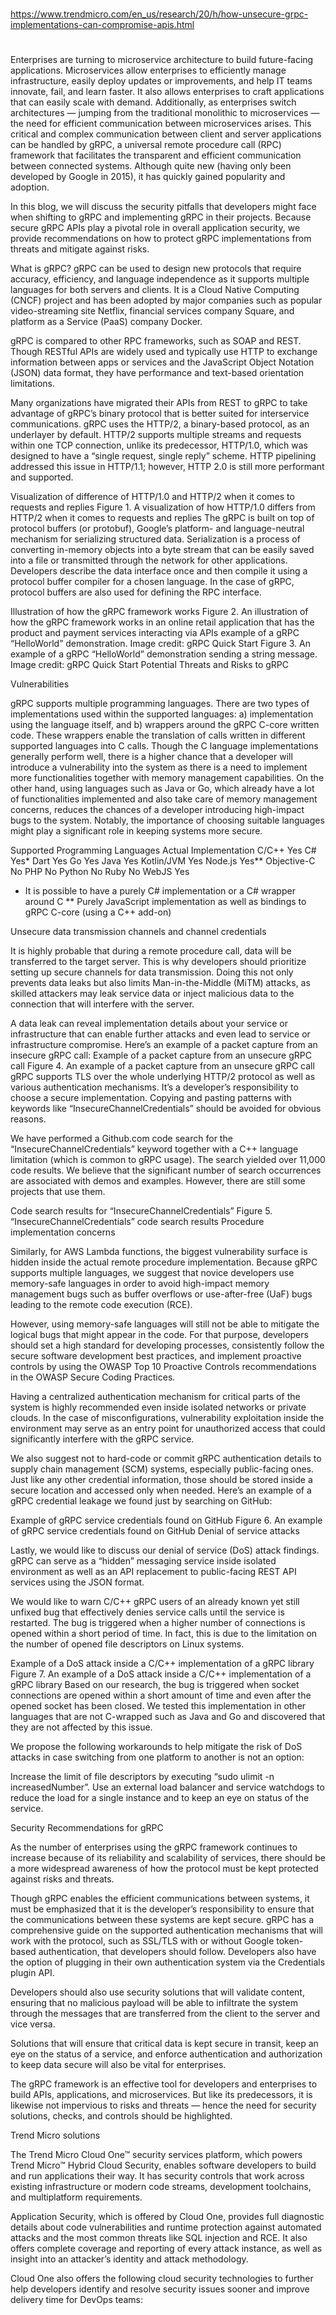 
##
#
https://www.trendmicro.com/en_us/research/20/h/how-unsecure-grpc-implementations-can-compromise-apis.html
#
##

Enterprises are turning to microservice architecture to build future-facing applications. Microservices allow enterprises to efficiently manage infrastructure, easily deploy updates or improvements, and help IT teams innovate, fail, and learn faster. It also allows enterprises to craft applications that can easily scale with demand. Additionally, as enterprises switch architectures — jumping from the traditional monolithic to microservices — the need for efficient communication between microservices arises. This critical and complex communication between client and server applications can be handled by gRPC, a universal remote procedure call (RPC) framework that facilitates the transparent and efficient communication between connected systems. Although quite new (having only been developed by Google in 2015), it has quickly gained popularity and adoption.

In this blog, we will discuss the security pitfalls that developers might face when shifting to gRPC and implementing gRPC in their projects. Because secure gRPC APIs play a pivotal role in overall application security, we provide recommendations on how to protect gRPC implementations from threats and mitigate against risks.

What is gRPC?
gRPC can be used to design new protocols that require accuracy, efficiency, and language independence as it supports multiple languages for both servers and clients. It is a Cloud Native Computing (CNCF) project and has been adopted by major companies such as popular video-streaming site Netflix, financial services company Square, and platform as a Service (PaaS) company Docker.

gRPC is compared to other RPC frameworks, such as SOAP and REST. Though RESTful APIs are widely used and typically use HTTP to exchange information between apps or services and the JavaScript Object Notation (JSON) data format, they have performance and text-based orientation limitations.

Many organizations have migrated their APIs from REST to gRPC to take advantage of gRPC’s binary protocol that is better suited for interservice communications. gRPC uses the HTTP/2, a binary-based protocol, as an underlayer by default. HTTP/2 supports multiple streams and requests within one TCP connection, unlike its predecessor, HTTP/1.0, which was designed to have a “single request, single reply” scheme. HTTP pipelining addressed this issue in HTTP/1.1; however, HTTP 2.0 is still more performant and supported.

Visualization of difference of HTTP/1.0 and HTTP/2 when it comes to requests and replies
Figure 1. A visualization of how HTTP/1.0 differs from HTTP/2 when it comes to requests and replies
The gRPC is built on top of protocol buffers (or protobuf),  Google’s platform- and language-neutral mechanism for serializing structured data. Serialization is a process of converting in-memory objects into a byte stream that can be easily saved into a file or transmitted through the network for other applications. Developers describe the data interface once and then compile it using a protocol buffer compiler for a chosen language. In the case of gRPC, protocol buffers are also used for defining the RPC interface.

Illustration of how the gRPC framework works
Figure 2. An illustration of how the gRPC framework works in an online retail application that has the product and payment services interacting via APIs
example of  a gRPC “HelloWorld” demonstration. Image credit: gRPC Quick Start
Figure 3. An example of a gRPC “HelloWorld” demonstration sending a string message. Image credit: gRPC Quick Start
Potential Threats and Risks to gRPC

Vulnerabilities

gRPC supports multiple programming languages. There are two types of implementations used within the supported languages: a) implementation using the language itself, and b) wrappers around the gRPC C-core written code. These wrappers enable the translation of calls written in different supported languages into C calls. Though the C language implementations generally perform well, there is a higher chance that a developer will introduce a vulnerability into the system as there is a need to implement more functionalities together with memory management capabilities. On the other hand, using languages such as Java or Go, which already have a lot of functionalities implemented and also take care of memory management concerns, reduces the chances of a developer introducing high-impact bugs to the system. Notably, the importance of choosing suitable languages might play a significant role in keeping systems more secure.

Supported Programming Languages	Actual Implementation
C/C++	Yes
C#	Yes*
Dart	Yes
Go	Yes
Java	Yes
Kotlin/JVM	Yes
Node.js	Yes**
Objective-C	No
PHP	No
Python	No
Ruby	No
WebJS	Yes
* It is possible to have a purely C# implementation or a C# wrapper around C
** Purely JavaScript implementation as well as bindings to gRPC C-core (using a C++ add-on)


Unsecure data transmission channels and channel credentials

It is highly probable that during a remote procedure call, data will be transferred to the target server. This is why developers should prioritize setting up secure channels for data transmission. Doing this not only prevents data leaks but also limits Man-in-the-Middle (MiTM) attacks, as skilled attackers may leak service data or inject malicious data to the connection that will interfere with the server.

A data leak can reveal implementation details about your service or infrastructure that can enable further attacks and even lead to service or infrastructure compromise. Here’s an example of a packet capture from an insecure gRPC call:
Example of a packet capture from an unsecure gRPC call
Figure 4. An example of a packet capture from an unsecure gRPC call
gRPC supports TLS over the whole underlying HTTP/2 protocol as well as various authentication mechanisms. It’s a developer’s responsibility to choose a secure implementation. Copying and pasting patterns with keywords like “InsecureChannelCredentials” should be avoided for obvious reasons.

We have performed a Github.com code search for  the “InsecureChannelCredentials”  keyword together with a C++ language limitation (which is common to gRPC usage). The search yielded over 11,000 code results.  We believe that the significant number of search occurrences are associated with demos and examples. However, there are still some projects that use them.

Code search results for “InsecureChannelCredentials”
Figure 5. “InsecureChannelCredentials” code search results
Procedure implementation concerns

Similarly, for AWS Lambda functions, the biggest vulnerability surface is hidden inside the actual remote procedure implementation. Because gRPC supports multiple languages, we suggest that novice developers use memory-safe languages in order to avoid high-impact memory management bugs such as buffer overflows or use-after-free (UaF) bugs leading to the remote code execution (RCE).

However, using memory-safe languages will still not be able to mitigate the logical bugs that might appear in the code. For that purpose, developers should set a high standard for developing processes, consistently follow the secure software development best practices, and implement proactive controls by using the OWASP Top 10 Proactive Controls recommendations in the OWASP Secure Coding Practices.

Having a centralized authentication mechanism for critical parts of the system is highly recommended even inside isolated networks or private clouds. In the case of misconfigurations, vulnerability exploitation inside the environment may serve as an entry point for unauthorized access that could significantly interfere with the gRPC service.

We also suggest not to hard-code or commit gRPC authentication details to supply chain management (SCM) systems, especially public-facing ones. Just like any other credential information, those should be stored inside a secure location and accessed only when needed. Here’s an example of a gRPC credential leakage we found just by searching on GitHub:

Example of gRPC service credentials found on GitHub
Figure 6. An example of gRPC service credentials found on GitHub
Denial of service attacks

Lastly, we would like to discuss our denial of service (DoS) attack findings. gRPC can serve as a “hidden” messaging service inside isolated environment as well as an API replacement to public-facing REST API services using the JSON format.

We would like to warn C/C++ gRPC users of an already known yet still unfixed bug that effectively denies service calls until the service is restarted. The bug is triggered when a higher number of connections is opened within a short period of time. In fact, this is due to the limitation on the number of opened file descriptors on Linux systems.

Example of a DoS attack inside a C/C++ implementation of a gRPC library
Figure 7. An example of a DoS attack inside a C/C++ implementation of a gRPC library
Based on our research, the bug is triggered when socket connections are opened within a short amount of time and even after the opened socket has been closed. We tested this implementation in other languages that are not C-wrapped such as Java and Go and discovered that they are not affected by this issue.

We propose the following workarounds to help mitigate the risk of DoS attacks in case switching from one platform to another is not an option:

Increase the limit of file descriptors by executing “sudo ulimit -n increasedNumber”.
Use an external load balancer and service watchdogs to reduce the load for a single instance and to keep an eye on status of the service.

Security Recommendations for gRPC

As the number of enterprises using the gRPC framework continues to increase because of its reliability and scalability of services, there should be a more widespread awareness of how the protocol must be kept protected against risks and threats.

Though gRPC enables the efficient communications between systems, it must be emphasized that it is the developer’s responsibility to ensure that the communications between these systems are kept secure. gRPC has a comprehensive guide on the supported authentication mechanisms that will work with the protocol, such as SSL/TLS with or without Google token-based authentication, that developers should follow. Developers also have the option of plugging in their own authentication system via the Credentials plugin API.

Developers should also use security solutions that will validate content, ensuring that no malicious payload will be able to infiltrate the system through the messages that are transferred from the client to the server and vice versa.

Solutions that will ensure that critical data is kept secure in transit, keep an eye on the status of a service, and enforce authentication and authorization to keep data secure will also be vital for enterprises.

The gRPC framework is an effective tool for developers and enterprises to build APIs, applications, and microservices. But like its predecessors, it is likewise not impervious to risks and threats — hence the need for security solutions, checks, and controls should be highlighted.

Trend Micro solutions

The Trend Micro Cloud One™ security services platform, which powers Trend Micro™ Hybrid Cloud Security, enables software developers to build and run applications their way. It has security controls that work across existing infrastructure or modern code streams, development toolchains, and multiplatform requirements.

Application Security, which is offered by Cloud One, provides full diagnostic details about code vulnerabilities and runtime protection against automated attacks and the most common threats like SQL injection and RCE. It also offers complete coverage and reporting of every attack instance, as well as insight into an attacker’s identity and attack methodology.

Cloud One also offers the following cloud security technologies to further help developers identify and resolve security issues sooner and improve delivery time for DevOps teams:

